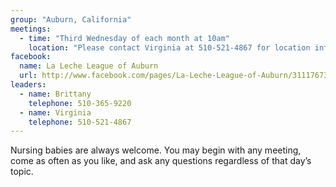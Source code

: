 ```yaml
---
group: "Auburn, California"
meetings:
  - time: "Third Wednesday of each month at 10am"
    location: "Please contact Virginia at 510-521-4867 for location information."
facebook: 
  name: La Leche League of Auburn
  url: http://www.facebook.com/pages/La-Leche-League-of-Auburn/311176739407
leaders:
  - name: Brittany
    telephone: 510-365-9220
  - name: Virginia
    telephone: 510-521-4867
---
```


<div>
Nursing babies are always welcome. You may begin with any meeting, come as often as you like, and ask any questions regardless of that day’s topic.
</div>